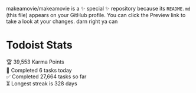 makeamovie/makeamovie is a ✨ special ✨ repository because its `README.md` (this file) appears on your GitHub profile.
You can click the Preview link to take a look at your changes. darn right ya can

# Todoist Stats

<!-- TODO-IST:START -->
🏆  39,553 Karma Points           
🌸  Completed 6 tasks today           
✅  Completed 27,664 tasks so far           
⏳  Longest streak is 328 days
<!-- TODO-IST:END -->